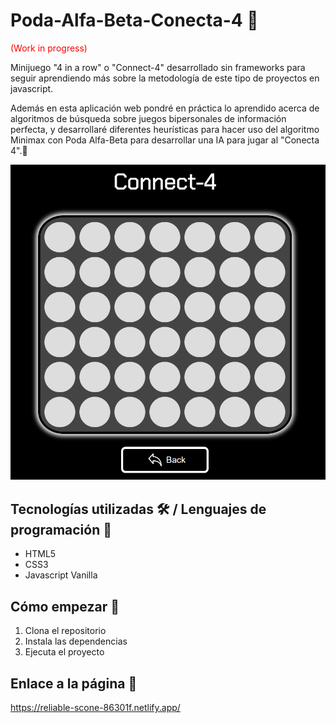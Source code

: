 # Poda-Alfa-Beta-Conecta-4 📓

<span style="color:red" > (Work in progress)<span>
  
Minijuego "4 in a row" o "Connect-4" desarrollado sin frameworks para seguir aprendiendo más sobre la metodología de este tipo de proyectos en javascript.

Además en esta aplicación web pondré en práctica lo aprendido acerca de algoritmos de búsqueda sobre juegos bipersonales de información perfecta, y desarrollaré diferentes heurísticas para hacer uso del algoritmo Minimax con Poda Alfa-Beta para desarrollar una IA para jugar al "Conecta 4".🤔

![Imagen representativa](https://github.com/JuanmiAcosta/Poda-Alfa-Beta-Conecta-4/blob/main/captura.png?raw=true)

## Tecnologías utilizadas 🛠️ / Lenguajes de programación 👀

* HTML5
* CSS3
* Javascript Vanilla

## Cómo empezar 🫡

1. Clona el repositorio
2. Instala las dependencias
3. Ejecuta el proyecto

## Enlace a la página :link:

https://reliable-scone-86301f.netlify.app/
